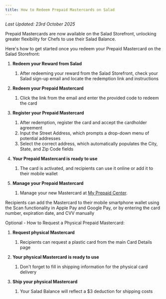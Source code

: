 ```yaml
---
title: How to Redeem Prepaid Mastercards on Salad
---
```


_Last Updated: 23rd October 2025_

Prepaid Mastercards are now available on the Salad Storefront, unlocking greater flexibility for Chefs to use their
Salad Balance.

Here's how to get started once you redeem your Prepaid Mastercard on the Salad Storefront:

1. **Redeem your Reward from Salad**
   1. After redeeming your reward from the Salad Storefront, check your Salad sign-up email and locate the redemption
      link and instructions

2. **Redeem your Prepaid Mastercard**
   1. Click the link from the email and enter the provided code to redeem the card

3. **Register your Prepaid Mastercard**
   1. After redemption, register the card and accept the cardholder agreement
   2. Input the Street Address, which prompts a drop-down menu of potential addresses
   3. Select the correct address, which automatically populates the City, State, and Zip Code fields

4. **Your Prepaid Mastercard is ready to use**
   1. The card is activated, and recipients can use it online or add it to their mobile wallet

5. **Manage your Prepaid Mastercard**
   1. Manage your new Mastercard at [My Prepaid Center](https://myprepaidcenter.com/home).

Recipients can add the Mastercard to their mobile smartphone wallet using the Scan functionality in Apple Pay and Google
Pay, or by entering the card number, expiration date, and CVV manually

Optional - How to Request a Physical Prepaid Mastercard:

1. **Request physical Mastercard**
   1. Recipients can request a plastic card from the main Card Details page

2. **Your physical Mastercard is ready to use**
   1. Don't forget to fill in shipping information for the physical card delivery

3. **Ship your physical Mastercard**
   1. Your Salad Balance will reflect a $3 deduction for shipping costs
